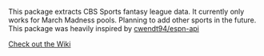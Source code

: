 This package extracts CBS Sports fantasy league data. It currently only works for March Madness pools. Planning to add other sports in the future. This package was heavily inspired by [cwendt94/espn-api](https://github.com/cwendt94/espn-api)

[Check out the Wiki](https://github.com/JohnDiebold/cbs-sports-api/wiki)



